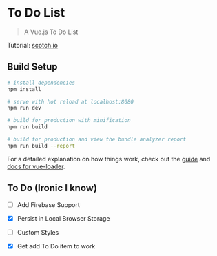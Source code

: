 # To Do List

> A Vue.js To Do List

Tutorial: [scotch.io](https://scotch.io/tutorials/build-a-to-do-app-with-vue-js-2)

## Build Setup

``` bash
# install dependencies
npm install

# serve with hot reload at localhost:8080
npm run dev

# build for production with minification
npm run build

# build for production and view the bundle analyzer report
npm run build --report
```

For a detailed explanation on how things work, check out the [guide](http://vuejs-templates.github.io/webpack/) and [docs for vue-loader](http://vuejs.github.io/vue-loader).

## To Do (Ironic I know)

- [ ] Add Firebase Support

- [x] Persist in Local Browser Storage

- [ ] Custom Styles

- [x] Get add To Do item to work
